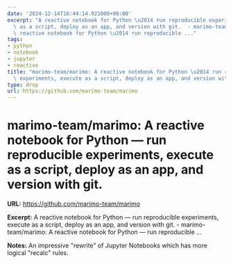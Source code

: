 ```yaml
---
date: '2024-12-14T16:44:14.921000+00:00'
excerpt: "A reactive notebook for Python \u2014 run reproducible experiments, execute\
  \ as a script, deploy as an app, and version with git.  - marimo-team/marimo: A\
  \ reactive notebook for Python \u2014 run reproducible ..."
tags:
- python
- notebook
- jupyter
- reactive
title: "marimo-team/marimo: A reactive notebook for Python \u2014 run reproducible\
  \ experiments, execute as a script, deploy as an app, and version with git."
type: drop
url: https://github.com/marimo-team/marimo
---
```


# marimo-team/marimo: A reactive notebook for Python — run reproducible experiments, execute as a script, deploy as an app, and version with git.

**URL:** https://github.com/marimo-team/marimo

**Excerpt:** A reactive notebook for Python — run reproducible experiments, execute as a script, deploy as an app, and version with git.  - marimo-team/marimo: A reactive notebook for Python — run reproducible ...

**Notes:**
An impressive "rewrite" of Jupyter Notebooks which has more logical "recalc" rules.
